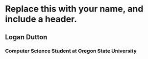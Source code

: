 # Replace this with your name, and include a header. 
## Logan Dutton  
### Computer Science Student at Oregon State University 
